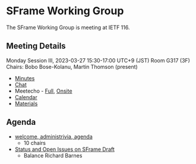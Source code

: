 # SFrame Working Group

The SFrame Working Group is meeting at IETF 116.


## Meeting Details

Monday Session III, 2023-03-27 15:30-17:00 UTC+9 (JST)
Room G317 (3F)
Chairs: Bobo Bose-Kolanu, Martin Thomson (present)

* [Minutes](https://notes.ietf.org/notes-ietf-116-sframe)
* [Chat](https://zulip.ietf.org/#narrow/stream/sframe)
* Meetecho - [Full](https://meetings.conf.meetecho.com/ietf116/?group=sframe&short=sframe&item=1),
             [Onsite](https://meetings.conf.meetecho.com/onsite116/?group=sframe&short=sframe&item=1)
* [Calendar](https://datatracker.ietf.org/meeting/116/session/30294.ics)
* [Materials](https://github.com/sframe-wg/wg-materials)


## Agenda

* [welcome, administrivia, agenda](https://sframe-wg.github.io/wg-materials/ietf116/chair.pdf)
  * 10    chairs
* [Status and Open Issues on SFrame Draft](https://github.com/sframe-wg/sframe/issues)
  * Balance    Richard Barnes
